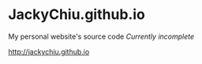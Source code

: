 # JackyChiu.github.io
My personal website's source code *Currently incomplete*

http://jackychiu.github.io
